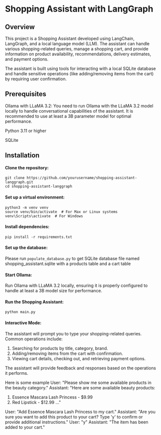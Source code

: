 # Shopping Assistant with LangGraph

## Overview
This project is a Shopping Assistant developed using LangChain, LangGraph, and a local language model (LLM). The assistant can handle various shopping-related queries, manage a shopping cart, and provide information on product availability, recommendations, delivery estimates, and payment options.

The assistant is built using tools for interacting with a local SQLite database and handle sensitive operations (like adding/removing items from the cart) by requiring user confirmation.

## Prerequisites
Ollama with LLaMA 3.2: You need to run Ollama with the LLaMA 3.2 model locally to handle conversational capabilities of the assistant. It is recommended to use at least a 3B parameter model for optimal performance.

Python 3.11 or higher

SQLite




## Installation
#### Clone the repository:

```
git clone https://github.com/yourusername/shopping-assistant-langgraph.git
cd shopping-assistant-langgraph
```



#### Set up a virtual environment:

```
python3 -m venv venv
source venv/bin/activate  # For Max or Linux systems
venv\Scripts\activate  # For Windows
```



#### Install dependencies:

```
pip install -r requirements.txt
```



#### Set up the database:

Please run `populate_database.py` to get SQLite database file named shopping_assistant.sqlite with a products table and a cart table



#### Start Ollama:

Run Ollama with LLaMA 3.2 locally, ensuring it is properly configured to handle at least a 3B model size for performance.



#### Run the Shopping Assistant:

```
python main.py
```



#### Interactive Mode:

The assistant will prompt you to type your shopping-related queries. Common operations include:

1. Searching for products by title, category, brand.
2. Adding/removing items from the cart with confirmation.
3. Viewing cart details, checking out, and retrieving payment options.

The assistant will provide feedback and responses based on the operations it performs.

Here is some example
User: "Please show me some available products in the beauty category."
Assistant: "Here are some available beauty products:

1. Essence Mascara Lash Princess - $9.99
2. Red Lipstick - $12.99
..."

User: "Add Essence Mascara Lash Princess to my cart."
Assistant: "Are you sure you want to add this product to your cart? Type 'y' to confirm or provide additional instructions."
User: "y"
Assistant: "The item has been added to your cart."